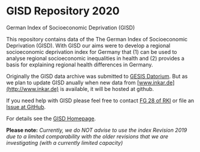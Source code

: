 # GISD Repository 2020
German Index of Socioeconomic Deprivation (GISD)

This repository contains data of the The German Index of Socioeconomic Deprivation (GISD). With GISD our aims were to develop a regional socioeconomic deprivation index for Germany that (1) can be used to analyse regional socioeconomic inequalities in health and (2) provides a basis for explaining regional health differences in Germany. 

Originally the GISD data archive was submitted to [GESIS Datorium](https://datorium.gesis.org/xmlui/handle/10.7802/1460). But as we plan to update GISD anually when new data from [www.inkar.de](http://www.inkar.de) is available, it will be hosted at github.

If you need help with GISD please feel free to contact [FG 28 of RKI](https://www.rki.de/DE/Content/Institut/OrgEinheiten/Abt2/FG28/fg28_node.html) or file an [Issue at GitHub](https://github.com/Skeiwalkski/GISD/issues).

For details see the [GISD Homepage](https://Skeiwalkski.github.io/GISD).

**Please note:**
*Currently, we do NOT advise to use the index Revision 2019 due to a limited comparability with the older revisions that we are investigating (with a currently limited capacity)*
